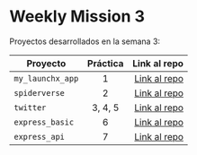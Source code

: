 # Weekly Mission 3

Proyectos desarrollados en la semana 3:

| Proyecto | Práctica | Link al repo |
| ------------- |:-------------:| -----:|
|`my_launchx_app`|1|[Link al repo](https://github.com/AndresSantiago08/Creacion_De_Proyecto_JS)|
|`spiderverse`|2|[Link al repo](https://github.com/AndresSantiago08/Disenho_de_software_con_TDD)|
|`twitter`|3, 4, 5|[Link al repo]()|
|`express_basic`|6|[Link al repo](https://github.com/AndresSantiago08/Express_Basic)|
|`express_api`|7|[Link al repo](https://github.com/AndresSantiago08/Express_API)|
